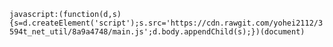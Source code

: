 ```javascript:(function(d,s){s=d.createElement('script');s.src='https://cdn.rawgit.com/yohei2112/3594t_net_util/8a9a4748/main.js';d.body.appendChild(s);})(document)```
